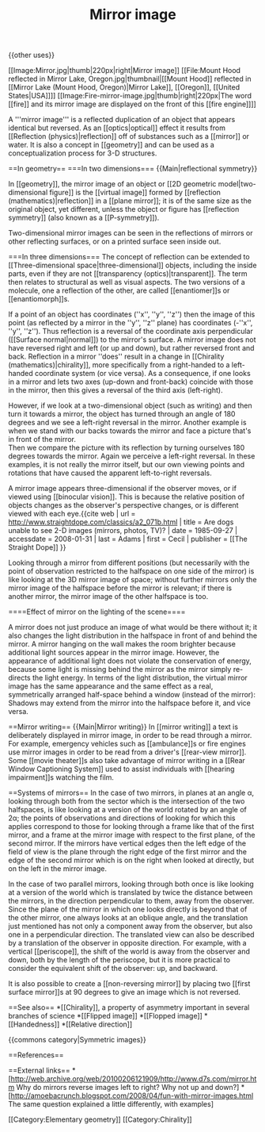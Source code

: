 ﻿---
lastrevid: 632958323
pageid: 148234
canonicalurl: http://en.wikipedia.org/wiki/Mirror_image
title: Mirror image
editurl: http://en.wikipedia.org/w/index.php?title=Mirror_image&action=edit
length: 7520
contentmodel: wikitext
pagelanguage: en
touched: 2015-02-14T13:05:20Z
ns: 0
fullurl: http://en.wikipedia.org/wiki/Mirror_image
---

{{other uses}}

[[Image:Mirror.jpg|thumb|220px|right|Mirror image]]
[[File:Mount Hood reflected in Mirror Lake, Oregon.jpg|thumbnail|[[Mount Hood]] reflected in [[Mirror Lake (Mount Hood, Oregon)|Mirror Lake]], [[Oregon]], [[United States|USA]]]]
[[Image:Fire-mirror-image.jpg|thumb|right|220px|The word [[fire]] and its mirror image are displayed on the front of this [[fire engine]]]]

A '''mirror image''' is a reflected duplication of an object that appears identical but reversed. As an [[optics|optical]] effect it results from [[Reflection (physics)|reflection]] off of substances such as a [[mirror]] or water. It is also a concept in [[geometry]] and can be used as a conceptualization process for 3-D structures.

==In geometry==
===In two dimensions===
{{Main|reflectional symmetry}}

In [[geometry]], the mirror image of an object or [[2D geometric model|two-dimensional figure]] is the [[virtual image]] formed by [[reflection (mathematics)|reflection]] in a [[plane mirror]]; it is of the same size as the original object, yet different, unless the object or figure has [[reflection symmetry]] (also known as a [[P-symmetry]]).

Two-dimensional mirror images can be seen in the reflections of mirrors or other reflecting surfaces, or on a printed surface seen inside out.

===In three dimensions===
The concept of reflection can be extended to [[Three-dimensional space|three-dimensional]] objects, including the inside parts, even if they are not [[transparency (optics)|transparent]]. The term then relates to structural as well as visual aspects. The two versions of a molecule, one a reflection of the other, are called [[enantiomer]]s or [[enantiomorph]]s.

If a point of an object has coordinates (''x'', ''y'', ''z'') then the image of this point (as reflected by a mirror in the ''y'', ''z'' plane) has coordinates (-''x'', ''y'', ''z''). Thus reflection is a reversal of the coordinate axis perpendicular ([[Surface normal|normal]]) to the mirror's surface. A mirror image does not have reversed right and left (or up and down), but rather reversed front and back. Reflection in a mirror ''does'' result in a change in [[Chirality (mathematics)|chirality]], more specifically from a right-handed to a left-handed coordinate system (or vice versa). As a consequence, if one looks in a mirror and lets two axes (up-down and front-back) coincide with those in the mirror, then this gives a reversal of the third axis (left-right).

However, if we look at a two-dimensional object (such as writing) and then turn it towards a mirror, the object has turned through an angle of 180 degrees and we see a left-right reversal in the mirror. 
Another example is when we stand with our backs towards the mirror and face a picture that's in front of the mirror.  
Then we compare the picture with its reflection by turning ourselves 180 degrees towards the mirror. Again we perceive a left-right reversal. In these examples, it is not really the mirror itself, but our own viewing points and rotations that have caused the apparent left-to-right reversals.    

A mirror image appears three-dimensional if the observer moves, or if viewed using [[binocular vision]]. This is because the relative position of objects changes as the observer's perspective changes, or is different viewed with each eye.<ref>{{cite web | url = http://www.straightdope.com/classics/a2_071b.html | title = Are dogs unable to see 2-D images (mirrors, photos, TV)?  | date = 1985-09-27 | accessdate = 2008-01-31 | last = Adams | first = Cecil | publisher = [[The Straight Dope]] }}</ref>

Looking through a mirror from different positions (but necessarily with the point of observation restricted to the halfspace on one side of the mirror) is like looking at the 3D mirror image of space; without further mirrors only the mirror image of the halfspace before the mirror is relevant; if there is another mirror, the mirror image of the other halfspace is too. 

====Effect of mirror on the lighting of the scene====

A mirror does not just produce an image of what would be there without it; it also changes the light distribution in the halfspace in front of and behind the mirror. A mirror hanging on the wall makes the room brighter because additional light sources appear in the mirror image. However, the appearance of additional light does not violate the conservation of energy, because some light is missing behind the mirror as the mirror simply re-directs the light energy. In terms of the light distribution, the virtual mirror image has the same appearance and the same effect as a real, symmetrically arranged half-space behind a window (instead of the mirror): Shadows may extend from the mirror into the halfspace before it, and vice versa.

==Mirror writing==
{{Main|Mirror writing}}
In [[mirror writing]] a text is deliberately displayed in mirror image, in order to be read through a mirror.  For example, emergency vehicles such as [[ambulance]]s or fire engines use mirror images in order to be read from a driver's [[rear-view mirror]].  Some [[movie theater]]s also take advantage of mirror writing in a [[Rear Window Captioning System]] used to assist individuals with [[hearing impairment]]s watching the film.

==Systems of mirrors==
In the case of two mirrors, in planes at an angle α, looking through both from the sector which is the intersection of the two halfspaces, is like looking at a version of the world rotated by an angle of 2α; the points of observations and directions of looking for which this applies correspond to those for looking through a frame like that of the first mirror, and a frame at the mirror image with respect to the first plane, of the second mirror. If the mirrors have vertical edges then the left edge of the field of view is the plane through the right edge of the first mirror and the edge of the second mirror which is on the right when looked at directly, but on the left in the mirror image.

In the case of two parallel mirrors, looking through both once is like looking at a version of the world which is translated by twice the distance between the mirrors, in the direction perpendicular to them, away from the observer. Since the plane of the mirror in which one looks directly is beyond that of the other mirror, one always looks at an oblique angle, and the translation just mentioned has not only a component away from the observer, but also one in a perpendicular direction. The translated view can also be described by a translation of  the observer in opposite direction. For example, with a vertical [[periscope]], the shift of the world is away from the observer and down, both by the length of the periscope, but it is more practical to consider the equivalent shift of the observer: up, and backward.

It is also possible to create a [[non-reversing mirror]] by placing two [[first surface mirror]]s at 90 degrees to give an image which is not reversed.

==See also==
*[[Chirality]], a property of asymmetry important in several branches of science
*[[Flipped image]]
*[[Flopped image]]
*[[Handedness]]
*[[Relative direction]]

{{commons category|Symmetric images}}

==References==
<references />

==External links==
*[http://web.archive.org/web/20100206121909/http://www.d7s.com/mirror.htm Why do mirrors reverse images left to right? Why not up and down?]
*[http://amoebacrunch.blogspot.com/2008/04/fun-with-mirror-images.html The same question explained a little differently, with examples]

[[Category:Elementary geometry]]
[[Category:Chirality]]